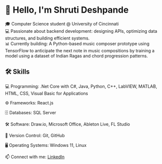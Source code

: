 # 👋 Hello, I'm Shruti Deshpande

🎓 Computer Science student @ University of Cincinnati  
💻 Passionate about backend development: designing APIs, optimizing data structures, and building efficient systems.  
📊 Currently building: A Python-based music composer prototype using TensorFlow to anticipate the next note in music compositions by training a model using a dataset of Indian Ragas and chord progression patterns.

## 🛠️ Skills
💻 Programming: .Net Core with C#, Java, Python, C++, LabVIEW, MATLAB, HTML, CSS, Visual Basic for Applications

⚙️ Frameworks: React.js

🗄️ Databases: SQL Server

🛠️ Software: Draw.io, Microsoft Office, Ableton Live, FL Studio

🔧 Version Control: Git, GitHub

🖥️ Operating Systems: Windows 11, Linux 

📫 Connect with me: [LinkedIn](www.linkedin.com/in/shruti-deshpande-51b58034a) 
